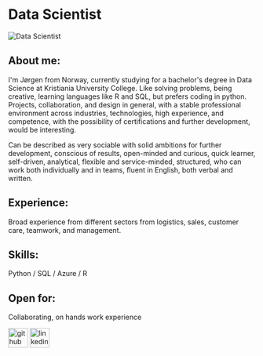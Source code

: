 # Data Scientist
![Data Scientist](https://miro.medium.com/max/870/1*14v1pUZwr516557dpS-oYw.jpeg)

## About me:
I'm Jørgen from Norway, currently studying for a bachelor's degree in Data Science at Kristiania University College. Like solving problems, being creative, learning languages like R and SQL, but prefers coding in python. Projects, collaboration, and design in general, with a stable professional environment across industries, technologies, high experience, and competence, with the possibility of certifications and further development, would be interesting.

Can be described as very sociable with solid ambitions for further development, conscious of results, open-minded and curious, quick learner, self-driven, analytical, flexible and service-minded, structured, who can work both individually and in teams, fluent in English, both verbal and written.

## Experience:
Broad experience from different sectors from logistics, sales, customer care, teamwork, and management.

## Skills:
Python / SQL / Azure / R

## Open for:
Collaborating, on hands work experience

[<img src='https://cdn.jsdelivr.net/npm/simple-icons@3.0.1/icons/github.svg' alt='github' height='40'>](https://github.com/Kozter)  [<img src='https://cdn.jsdelivr.net/npm/simple-icons@3.0.1/icons/linkedin.svg' alt='linkedin' height='40'>](linkedin.com/in/jørgen-andré-koster-0b3760190)  
